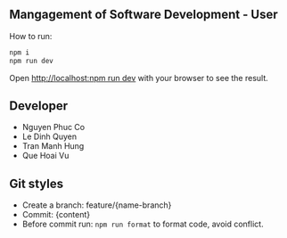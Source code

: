 ## Mangagement of Software Development - User

How to run:

```bash
npm i
npm run dev
```

Open [http://localhost:npm run dev](http://localhost:7502) with your browser to see the result.

## Developer

-   Nguyen Phuc Co
-   Le Dinh Quyen
-   Tran Manh Hung
-   Que Hoai Vu

## Git styles

-   Create a branch: feature/{name-branch}
-   Commit: {content}
-   Before commit run: `npm run format` to format code, avoid conflict.
